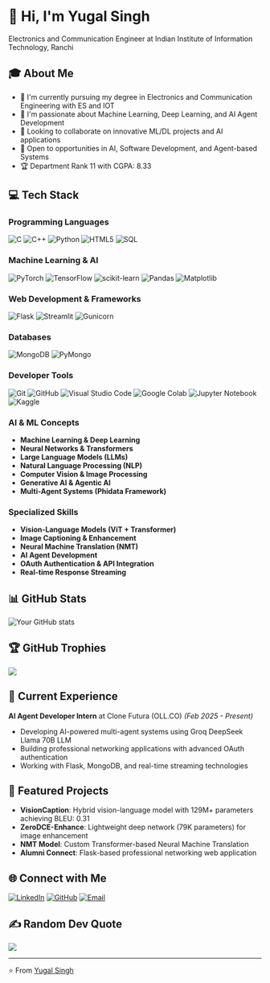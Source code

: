 # 👋 Hi, I'm Yugal Singh
Electronics and Communication Engineer at Indian Institute of Information Technology, Ranchi

## 🎓 About Me
- 🔭 I'm currently pursuing my degree in Electronics and Communication Engineering with ES and IOT
- 🌱 I'm passionate about Machine Learning, Deep Learning, and AI Agent Development
- 👯 Looking to collaborate on innovative ML/DL projects and AI applications
- 🤝 Open to opportunities in AI, Software Development, and Agent-based Systems
- 🏆 Department Rank 11 with CGPA: 8.33

## 💻 Tech Stack

### Programming Languages
![C](https://img.shields.io/badge/c-%2300599C.svg?style=for-the-badge&logo=c&logoColor=white)
![C++](https://img.shields.io/badge/c++-%2300599C.svg?style=for-the-badge&logo=c%2B%2B&logoColor=white)
![Python](https://img.shields.io/badge/python-3670A8?style=for-the-badge&logo=python&logoColor=ffdd54)
![HTML5](https://img.shields.io/badge/html5-%23E34F26.svg?style=for-the-badge&logo=html5&logoColor=white)
![SQL](https://img.shields.io/badge/sql-%2307405e.svg?style=for-the-badge&logo=sqlite&logoColor=white)

### Machine Learning & AI
![PyTorch](https://img.shields.io/badge/PyTorch-%23EE4C2C.svg?style=for-the-badge&logo=PyTorch&logoColor=white)
![TensorFlow](https://img.shields.io/badge/TensorFlow-%23FF6F00.svg?style=for-the-badge&logo=TensorFlow&logoColor=white)
![scikit-learn](https://img.shields.io/badge/scikit--learn-%23F7931E.svg?style=for-the-badge&logo=scikit-learn&logoColor=white)
![Pandas](https://img.shields.io/badge/pandas-%23150458.svg?style=for-the-badge&logo=pandas&logoColor=white)
![Matplotlib](https://img.shields.io/badge/Matplotlib-%23ffffff.svg?style=for-the-badge&logo=Matplotlib&logoColor=black)

### Web Development & Frameworks
![Flask](https://img.shields.io/badge/flask-%23000.svg?style=for-the-badge&logo=flask&logoColor=white)
![Streamlit](https://img.shields.io/badge/Streamlit-%23FE4B4B.svg?style=for-the-badge&logo=streamlit&logoColor=white)
![Gunicorn](https://img.shields.io/badge/gunicorn-%298729.svg?style=for-the-badge&logo=gunicorn&logoColor=white)

### Databases
![MongoDB](https://img.shields.io/badge/MongoDB-%234ea94b.svg?style=for-the-badge&logo=mongodb&logoColor=white)
![PyMongo](https://img.shields.io/badge/PyMongo-%234ea94b.svg?style=for-the-badge&logo=mongodb&logoColor=white)

### Developer Tools
![Git](https://img.shields.io/badge/git-%23F05033.svg?style=for-the-badge&logo=git&logoColor=white)
![GitHub](https://img.shields.io/badge/github-%23121011.svg?style=for-the-badge&logo=github&logoColor=white)
![Visual Studio Code](https://img.shields.io/badge/Visual%20Studio%20Code-0078d7.svg?style=for-the-badge&logo=visual-studio-code&logoColor=white)
![Google Colab](https://img.shields.io/badge/Google%20Colab-F9AB00?style=for-the-badge&logo=googlecolab&color=525252)
![Jupyter Notebook](https://img.shields.io/badge/jupyter-%23FA0F00.svg?style=for-the-badge&logo=jupyter&logoColor=white)
![Kaggle](https://img.shields.io/badge/Kaggle-035a7d?style=for-the-badge&logo=kaggle&logoColor=white)

### AI & ML Concepts
- **Machine Learning & Deep Learning**
- **Neural Networks & Transformers**
- **Large Language Models (LLMs)**
- **Natural Language Processing (NLP)**
- **Computer Vision & Image Processing**
- **Generative AI & Agentic AI**
- **Multi-Agent Systems (Phidata Framework)**

### Specialized Skills
- **Vision-Language Models (ViT + Transformer)**
- **Image Captioning & Enhancement**
- **Neural Machine Translation (NMT)**
- **AI Agent Development**
- **OAuth Authentication & API Integration**
- **Real-time Response Streaming**

## 📊 GitHub Stats
![Your GitHub stats](https://github-readme-stats.vercel.app/api?username=YugalSingh624&show_icons=true&theme=radical)

## 🏆 GitHub Trophies
![](https://github-profile-trophy.vercel.app/?username=YugalSingh624&theme=radical&no-frame=false&no-bg=true&margin-w=4)

## 🚀 Current Experience
**AI Agent Developer Intern** at Clone Futura (OLL.CO) *(Feb 2025 - Present)*
- Developing AI-powered multi-agent systems using Groq DeepSeek Llama 70B LLM
- Building professional networking applications with advanced OAuth authentication
- Working with Flask, MongoDB, and real-time streaming technologies

## 📌 Featured Projects
- **VisionCaption**: Hybrid vision-language model with 129M+ parameters achieving BLEU: 0.31
- **ZeroDCE-Enhance**: Lightweight deep network (79K parameters) for image enhancement
- **NMT Model**: Custom Transformer-based Neural Machine Translation
- **Alumni Connect**: Flask-based professional networking web application


## 🌐 Connect with Me
[![LinkedIn](https://img.shields.io/badge/LinkedIn-%230077B5.svg?logo=linkedin&logoColor=white)](https://www.linkedin.com/in/yugal-singh-8ba739257/) 
[![GitHub](https://img.shields.io/badge/GitHub-%23121011.svg?logo=github&logoColor=white)](https://github.com/YugalSingh624)
[![Email](https://img.shields.io/badge/Email-D14836?style=for-the-badge&logo=gmail&logoColor=white)](mailto:yugal.2022ug4008@iiitranchi.ac.in)

## ✍️ Random Dev Quote
![](https://quotes-github-readme.vercel.app/api?type=horizontal&theme=radical)

---
⭐️ From [Yugal Singh](https://github.com/YugalSingh624)
